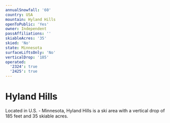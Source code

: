 ```yaml
---
annualSnowfall: '60'
country: USA
mountain: Hyland Hills
openToPublic: 'Yes'
owner: Independent
passAffiliations: ''
skiableAcres: '35'
skied: 'No'
state: Minnesota
surfaceLiftsOnly: 'No'
verticalDrop: '185'
operated:
  '2324': true
  '2425': true
---
```



# Hyland Hills

Located in U.S. - Minnesota, Hyland Hills is a ski area with a vertical drop of 185 feet and 35 skiable acres.
